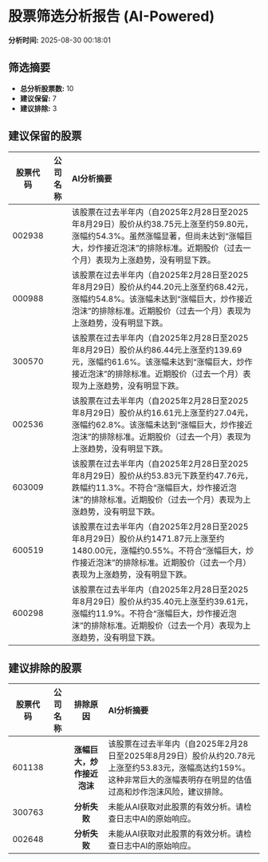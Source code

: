 # 股票筛选分析报告 (AI-Powered)

**分析时间:** 2025-08-30 00:18:01

## 筛选摘要

- **总分析股票数:** 10
- **建议保留:** 7
- **建议排除:** 3

## 建议保留的股票

| 股票代码 | 公司名称 | AI分析摘要 |
|:---:|:---:|:---|
| 002938 |  | 该股票在过去半年内（自2025年2月28日至2025年8月29日）股价从约38.75元上涨至约59.80元，涨幅约54.3%。虽然涨幅显著，但尚未达到“涨幅巨大，炒作接近泡沫”的排除标准。近期股价（过去一个月）表现为上涨趋势，没有明显下跌。 |
| 000988 |  | 该股票在过去半年内（自2025年2月28日至2025年8月29日）股价从约44.20元上涨至约68.42元，涨幅约54.8%。该涨幅未达到“涨幅巨大，炒作接近泡沫”的排除标准。近期股价（过去一个月）表现为上涨趋势，没有明显下跌。 |
| 300570 |  | 该股票在过去半年内（自2025年2月28日至2025年8月29日）股价从约86.44元上涨至约139.69元，涨幅约61.6%。该涨幅未达到“涨幅巨大，炒作接近泡沫”的排除标准。近期股价（过去一个月）表现为上涨趋势，没有明显下跌。 |
| 002536 |  | 该股票在过去半年内（自2025年2月28日至2025年8月29日）股价从约16.61元上涨至约27.04元，涨幅约62.8%。该涨幅未达到“涨幅巨大，炒作接近泡沫”的排除标准。近期股价（过去一个月）表现为上涨趋势，没有明显下跌。 |
| 603009 |  | 该股票在过去半年内（自2025年2月28日至2025年8月29日）股价从约53.83元下跌至约47.76元，跌幅约11.3%。不符合“涨幅巨大，炒作接近泡沫”的排除标准。近期股价（过去一个月）表现为上涨趋势，没有明显下跌。 |
| 600519 |  | 该股票在过去半年内（自2025年2月28日至2025年8月29日）股价从约1471.87元上涨至约1480.00元，涨幅约0.55%。不符合“涨幅巨大，炒作接近泡沫”的排除标准。近期股价（过去一个月）表现为上涨趋势，没有明显下跌。 |
| 600298 |  | 该股票在过去半年内（自2025年2月28日至2025年8月29日）股价从约35.40元上涨至约39.61元，涨幅约11.9%。不符合“涨幅巨大，炒作接近泡沫”的排除标准。近期股价（过去一个月）表现为上涨趋势，没有明显下跌。 |

## 建议排除的股票

| 股票代码 | 公司名称 | 排除原因 | AI分析摘要 |
|:---:|:---:|:---:|:---|
| 601138 |  | **涨幅巨大，炒作接近泡沫** | 该股票在过去半年内（自2025年2月28日至2025年8月29日）股价从约20.78元上涨至约53.83元，涨幅高达约159%。这种非常巨大的涨幅表明存在明显的估值过高和炒作泡沫风险，建议排除。 |
| 300763 |  | **分析失败** | 未能从AI获取对此股票的有效分析。请检查日志中AI的原始响应。 |
| 002648 |  | **分析失败** | 未能从AI获取对此股票的有效分析。请检查日志中AI的原始响应。 |
